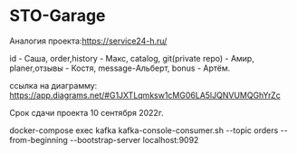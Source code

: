 
# STO-Garage

Аналогия проекта:https://service24-h.ru/

id - Саша,
order,history - Макс,
catalog, git(private repo) - Амир,
planer,отзывы - Костя,
message-Альберт,
bonus - Артём.

ссылка на диаграмму: https://app.diagrams.net/#G1JXTLqmksw1cMG06LA5lJQNVUMQGhYrZc

Cрок сдачи проекта  10 сентября 2022г.

docker-compose exec kafka kafka-console-consumer.sh --topic orders --from-beginning --bootstrap-server localhost:9092